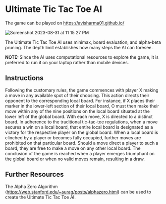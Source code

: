 # Ultimate Tic Tac Toe AI

The game can be played on <https://avisharma01.github.io/>

![Screenshot 2023-08-31 at 11 15 27 PM](https://github.com/AviSharma01/AviSharma01.github.io/assets/64145346/62ae6891-fed2-4bb8-b8fa-06676207ae5d)

The Ultimate Tic Tac Toe AI uses minimax, board evaluation, and alpha-beta pruning. The depth limit establishes how many steps the AI can foresee.

<b> NOTE: </b> Since the AI uses computational resources to explore the game, it is preferred to run it on your laptop rather than mobile devices.

## Instructions

Following the customary rules, the game commences with player X making a move in any available spot of their choosing. This action directs their opponent to the corresponding local board. For instance, if X places their marker in the lower-left section of their local board, O must then make their move within any of the nine positions on the local board situated at the lower left of the global board. With each move, X is directed to a distinct board. In adherence to the traditional tic-tac-toe regulations, when a move secures a win on a local board, that entire local board is designated as a victory for the respective player on the global board. When a local board is clinched by a player or becomes fully occupied, further moves are prohibited on that particular board. Should a move direct a player to such a board, they are free to make a move on any other local board. The conclusion of the game is reached when a player emerges triumphant on the global board or when no valid moves remain, resulting in a draw.

## Further Resources

The Alpha Zero Algorithm (<https://web.stanford.edu/~surag/posts/alphazero.html>) can be used to create the Ultimate Tic Tac Toe AI.

